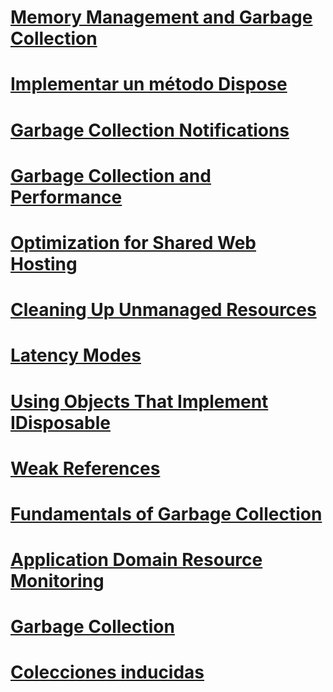 # [Memory Management and Garbage Collection](memory-management-and-gc.md)
# [Implementar un método Dispose](implementing-dispose.md)
# [Garbage Collection Notifications](notifications.md)
# [Garbage Collection and Performance](performance.md)
# [Optimization for Shared Web Hosting](optimization-for-shared-web-hosting.md)
# [Cleaning Up Unmanaged Resources](unmanaged.md)
# [Latency Modes](latency.md)
# [Using Objects That Implement IDisposable](using-objects.md)
# [Weak References](weak-references.md)
# [Fundamentals of Garbage Collection](fundamentals.md)
# [Application Domain Resource Monitoring](app-domain-resource-monitoring.md)
# [Garbage Collection](index.md)
# [Colecciones inducidas](induced.md)
